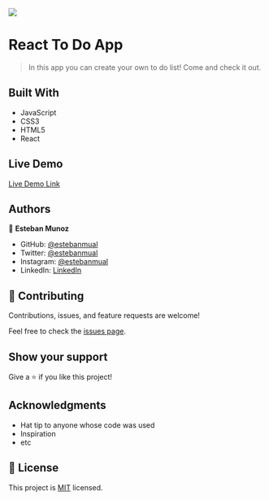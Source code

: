 ![](https://img.shields.io/badge/Microverse-blueviolet)

# React To Do App

> In this app you can create your own to do list! Come and check it out. 


## Built With

- JavaScript
- CSS3
- HTML5
- React

## Live Demo

[Live Demo Link](https://estebanmual.github.io/React-Todo-App/)

## Authors

👤 **Esteban Munoz**

- GitHub: [@estebanmual](https://github.com/estebanmual)
- Twitter: [@estebanmual](https://twitter.com/estebanmual)
- Instagram: [@estebanmual](https://instagram.com/estebanmual)
- LinkedIn: [LinkedIn](https://linkedin.com/in/estebanmual)

## 🤝 Contributing

Contributions, issues, and feature requests are welcome!

Feel free to check the [issues page](../../issues/).

## Show your support

Give a ⭐️ if you like this project!

## Acknowledgments

- Hat tip to anyone whose code was used
- Inspiration
- etc

## 📝 License

This project is [MIT](./MIT.md) licensed.
